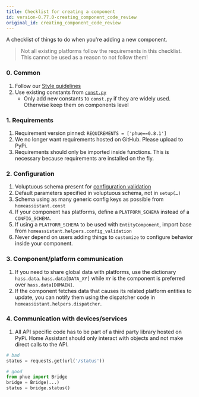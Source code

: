 ```yaml
---
title: Checklist for creating a component
id: version-0.77.0-creating_component_code_review
original_id: creating_component_code_review
---
```


A checklist of things to do when you're adding a new component.

> Not all existing platforms follow the requirements in this checklist. This cannot be used as a reason to not follow them!

### 0. Common

 1. Follow our [Style guidelines](development_guidelines.md)
 2. Use existing constants from [`const.py`](https://github.com/home-assistant/home-assistant/blob/dev/homeassistant/const.py)
    * Only add new constants to `const.py` if they are widely used. Otherwise keep them on components level

### 1. Requirements

 1. Requirement version pinned: `REQUIREMENTS = ['phue==0.8.1']`
 2. We no longer want requirements hosted on GitHub. Please upload to PyPi.
 3. Requirements should only be imported inside functions. This is necessary because requirements are installed on the fly.

### 2. Configuration

 1. Voluptuous schema present for [configuration validation](development_validation.md)
 2. Default parameters specified in voluptuous schema, not in `setup(…)`
 3. Schema using as many generic config keys as possible from `homeassistant.const`
 4. If your component has platforms, define a `PLATFORM_SCHEMA` instead of a `CONFIG_SCHEMA`.
 5. If using a `PLATFORM_SCHEMA` to be used with `EntityComponent`, import base from `homeassistant.helpers.config_validation`
 6. Never depend on users adding things to `customize` to configure behavior inside your component.

### 3. Component/platform communication

 1. If you need to share global data with platforms, use the dictionary `hass.data`. `hass.data[DATA_XY]` while `XY` is the component is preferred over `hass.data[DOMAIN]`.
 2. If the component fetches data that causes its related platform entities to update, you can notify them using the dispatcher code in `homeassistant.helpers.dispatcher`.


### 4. Communication with devices/services

 1. All API specific code has to be part of a third party library hosted on PyPi. Home Assistant should only interact with objects and not make direct calls to the API.

```python
# bad
status = requests.get(url('/status'))

# good
from phue import Bridge
bridge = Bridge(...)
status = bridge.status()
```
